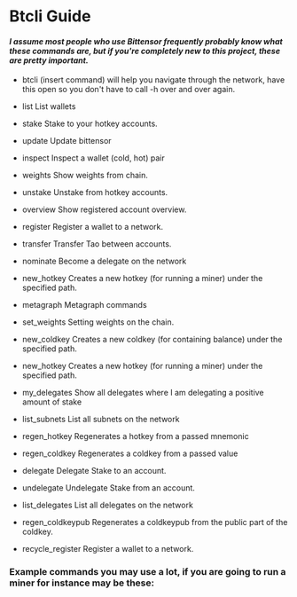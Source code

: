 # Btcli Guide 
#### _I assume most people who use Bittensor frequently probably know what these commands are, but if you're completely new to this project, these are pretty important._
- btcli (insert command) will help you navigate through the network, have this open so you don't have to call -h over and over again. 

- list                List wallets
- stake               Stake to your hotkey accounts.
- update              Update bittensor
- inspect             Inspect a wallet (cold, hot) pair
- weights             Show weights from chain.
- unstake             Unstake from hotkey accounts.
- overview            Show registered account overview.
- register            Register a wallet to a network.
- transfer            Transfer Tao between accounts.
- nominate            Become a delegate on the network
- new_hotkey          Creates a new hotkey (for running a miner) under the specified path.
- metagraph           Metagraph commands
- set_weights         Setting weights on the chain.
- new_coldkey         Creates a new coldkey (for containing balance) under the specified path.
- new_hotkey          Creates a new hotkey (for running a miner) under the specified path.
- my_delegates        Show all delegates where I am delegating a positive amount of stake
- list_subnets        List all subnets on the network
- regen_hotkey        Regenerates a hotkey from a passed mnemonic
- regen_coldkey       Regenerates a coldkey from a passed value
- delegate            Delegate Stake to an account.
- undelegate          Undelegate Stake from an account.
- list_delegates      List all delegates on the network
- regen_coldkeypub    Regenerates a coldkeypub from the public part of the coldkey.
- recycle_register    Register a wallet to a network.
 

### Example commands you may use a lot, if you are going to run a miner for instance may be these:

